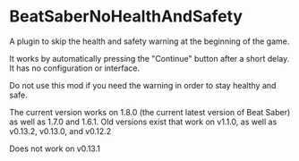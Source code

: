 # BeatSaberNoHealthAndSafety
A plugin to skip the health and safety warning at the beginning of the game.

It works by automatically pressing the "Continue" button after a short delay. It has no configuration or interface.

Do not use this mod if you need the warning in order to stay healthy and safe.

The current version works on 1.8.0 (the current latest version of Beat Saber) as well as 1.7.0 and 1.6.1. Old versions exist that work on v1.1.0, as well as v0.13.2, v0.13.0, and v0.12.2

Does not work on v0.13.1


